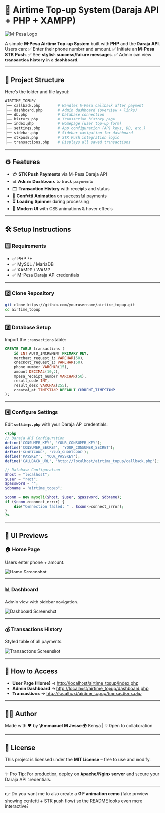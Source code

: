 # 📱 Airtime Top-up System (Daraja API + PHP + XAMPP)

![M-Pesa Logo](https://github.com/user-attachments/assets/97656a4a-bc94-4d2b-98ee-b62094a5a2bf)

A simple **M-Pesa Airtime Top-up System** built with **PHP** and the **Daraja API**.
Users can:
✅ Enter their phone number and amount.
✅ Initiate an **M-Pesa STK Push**.
✅ See **stylish success/failure messages**.
✅ Admin can view **transaction history** in a **dashboard**.

---

## 📂 Project Structure

Here’s the folder and file layout:

```bash
AIRTIME_TOPUP/
│── callback.php        # Handles M-Pesa callback after payment
│── dashboard.php       # Admin dashboard (overview + links)
│── db.php              # Database connection
│── history.php         # Transaction history page
│── index.php           # Homepage (user top-up form)
│── settings.php        # App configuration (API keys, DB, etc.)
│── sidebar.php         # Sidebar navigation for dashboard
│── stkpush.php         # STK Push integration logic
│── transactions.php    # Displays all saved transactions
```

---

## ⚙️ Features

* 💳 **STK Push Payments** via M-Pesa Daraja API
* 📊 **Admin Dashboard** to track payments
* 🗂 **Transaction History** with receipts and status
* 🎉 **Confetti Animation** on successful payments
* ⏳ **Loading Spinner** during processing
* 🎨 **Modern UI** with CSS animations & hover effects

---

## 🛠️ Setup Instructions

### 1️⃣ Requirements

* ✅ PHP 7+
* ✅ MySQL / MariaDB
* ✅ XAMPP / WAMP
* ✅ M-Pesa Daraja API credentials

---

### 2️⃣ Clone Repository

```bash
git clone https://github.com/yourusername/airtime_topup.git
cd airtime_topup
```

---

### 3️⃣ Database Setup

Import the `transactions` table:

```sql
CREATE TABLE transactions (
    id INT AUTO_INCREMENT PRIMARY KEY,
    merchant_request_id VARCHAR(50),
    checkout_request_id VARCHAR(50),
    phone_number VARCHAR(15),
    amount DECIMAL(10,2),
    mpesa_receipt_number VARCHAR(50),
    result_code INT,
    result_desc VARCHAR(255),
    created_at TIMESTAMP DEFAULT CURRENT_TIMESTAMP
);
```

---

### 4️⃣ Configure Settings

Edit **`settings.php`** with your Daraja API credentials:

```php
<?php
// Daraja API Configuration
define('CONSUMER_KEY', 'YOUR_CONSUMER_KEY');
define('CONSUMER_SECRET', 'YOUR_CONSUMER_SECRET');
define('SHORTCODE', 'YOUR_SHORTCODE');
define('PASSKEY', 'YOUR_PASSKEY');
define('CALLBACK_URL', 'http://localhost/airtime_topup/callback.php');

// Database Configuration
$host = "localhost";
$user = "root";
$password = "";
$dbname = "airtime_topup";

$conn = new mysqli($host, $user, $password, $dbname);
if ($conn->connect_error) {
    die("Connection failed: " . $conn->connect_error);
}
?>
```

---

## 🎨 UI Previews

### 🏠 Home Page

Users enter phone + amount.

![Home Screenshot](https://dummyimage.com/600x300/4caf50/ffffff\&text=Home+Page)

---

### 📊 Dashboard

Admin view with sidebar navigation.

![Dashboard Screenshot](https://dummyimage.com/600x300/2196f3/ffffff\&text=Admin+Dashboard)

---

### 💰 Transactions History

Styled table of all payments.

![Transactions Screenshot](https://dummyimage.com/600x300/f44336/ffffff\&text=Transactions+History)

---

## 🚀 How to Access

* **User Page (Home)** → [http://localhost/airtime\_topup/index.php](http://localhost/airtime_topup/index.php)
* **Admin Dashboard** → [http://localhost/airtime\_topup/dashboard.php](http://localhost/airtime_topup/dashboard.php)
* **Transactions** → [http://localhost/airtime\_topup/transactions.php](http://localhost/airtime_topup/transactions.php)

---

## 👨‍💻 Author

Made with ❤️ by **\Emmanuel M Jesse**
🌍 Kenya | 💡 Open to collaboration

---

## 📜 License

This project is licensed under the **MIT License** – free to use and modify.

---

✨ Pro Tip: For production, deploy on **Apache/Nginx server** and secure your Daraja API credentials.

---

👉 Do you want me to also create a **GIF animation demo** (fake preview showing confetti + STK push flow) so the README looks even more interactive?
